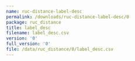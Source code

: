 ```yaml
---
name: ruc-distance-label-desc
permalink: /downloads/ruc-distance-label-desc/0
package: ruc_distance
title: label_desc
filename: label_desc.csv
version: '0'
full_version: '0'
file: /data/ruc_distance/0/label_desc.csv
---
```

